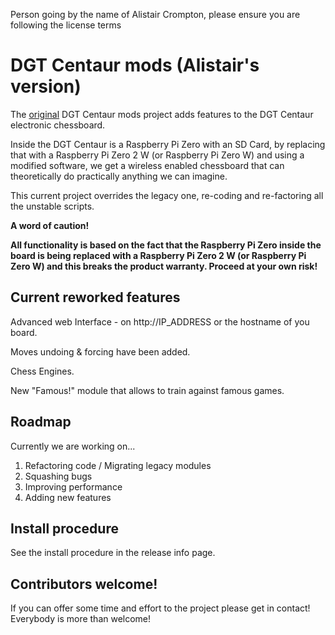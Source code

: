 Person going by the name of Alistair Crompton, please ensure you are following the license terms



# DGT Centaur mods (Alistair's version)

The [original](https://github.com/EdNekebno/DGTCentaurMods) DGT Centaur mods project adds features to the DGT Centaur electronic chessboard.

Inside the DGT Centaur is a Raspberry Pi Zero with an SD Card, by replacing that with a Raspberry Pi Zero 2 W (or Raspberry Pi Zero W) and using a modified software, we get a wireless enabled chessboard that can theoretically do practically anything we can imagine.

This current project overrides the legacy one, re-coding and re-factoring all the unstable scripts.

**A word of caution!**

**All functionality is based on the fact that the Raspberry Pi Zero inside the board is being replaced with a Raspberry Pi Zero 2 W (or Raspberry Pi Zero W) and this breaks the product warranty. Proceed at your own risk!**

## Current reworked features

Advanced web Interface - on http://IP_ADDRESS or the hostname of you board.

Moves undoing & forcing have been added.

Chess Engines.

New "Famous!" module that allows to train against famous games.

## Roadmap

Currently we are working on...
1. Refactoring code / Migrating legacy modules
2. Squashing bugs
3. Improving performance
4. Adding new features

## Install procedure
See the install procedure in the release info page.

## Contributors welcome!

If you can offer some time and effort to the project please get in contact! Everybody is more than welcome!
